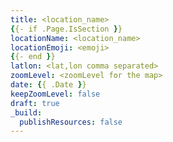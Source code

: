```yaml
---
title: <location_name>
{{- if .Page.IsSection }}
locationName: <location_name>
locationEmoji: <emoji>
{{- end }}
latlon: <lat,lon comma separated>
zoomLevel: <zoomLevel for the map>
date: {{ .Date }}
keepZoomLevel: false
draft: true
_build:
  publishResources: false
---
```

